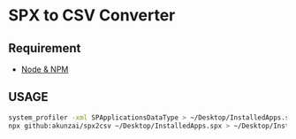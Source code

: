 # SPX to CSV Converter

## Requirement

- [Node & NPM](https://nodejs.org/)

## USAGE

```sh
system_profiler -xml SPApplicationsDataType > ~/Desktop/InstalledApps.spx
npx github:akunzai/spx2csv ~/Desktop/InstalledApps.spx > ~/Desktop/InstalledApps.csv
```
